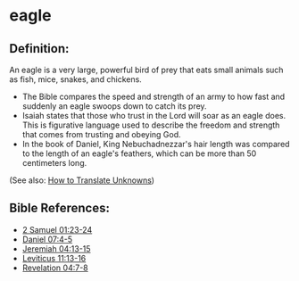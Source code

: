 # eagle #

## Definition: ##

An eagle is a very large, powerful bird of prey that eats small animals such as fish, mice, snakes, and chickens.

* The Bible compares the speed and strength of an army to how fast and suddenly an eagle swoops down to catch its prey.
* Isaiah states that those who trust in the Lord will soar as an eagle does. This is figurative language used to describe the freedom and strength that comes from trusting and obeying God.
* In the book of Daniel, King Nebuchadnezzar's hair length was compared to the length of an eagle's feathers, which can be more than 50 centimeters long.



(See also: [How to Translate Unknowns](en/ta-vol1/translate/man/translate-unknown))

## Bible References: ##

* [2 Samuel 01:23-24](en/tn/2sa/help/01/23)
* [Daniel 07:4-5](en/tn/dan/help/07/04)
* [Jeremiah 04:13-15](en/tn/jer/help/04/13)
* [Leviticus 11:13-16](en/tn/lev/help/11/13)
* [Revelation 04:7-8](en/tn/rev/help/04/07)